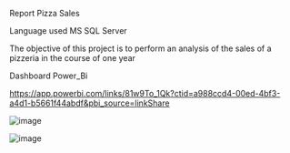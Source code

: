Report Pizza Sales

Language used MS SQL Server

The objective of this project is to perform an analysis of the sales of a pizzeria in the course of one year

Dashboard Power_Bi 

https://app.powerbi.com/links/81w9To_1Qk?ctid=a988ccd4-00ed-4bf3-a4d1-b5661f44abdf&pbi_source=linkShare

![image](https://github.com/ELopez2657/Dashboard_Power_Bi_P1/assets/146747798/1fa823fc-c239-4d4c-a02a-a37f7d5af1b0)

![image](https://github.com/ELopez2657/Dashboard_Power_Bi_P1/assets/146747798/88c53a00-f86c-4385-a447-432fa6989c6d)


